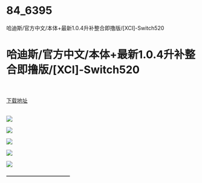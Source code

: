 # 84_6395
哈迪斯/官方中文/本体+最新1.0.4升补整合即撸版/[XCI]-Switch520
# 哈迪斯/官方中文/本体+最新1.0.4升补整合即撸版/[XCI]-Switch520
 <br/></br>
[下载地址](https://www.switch520.cc/article/6395 "下载地址")
<br/></br>

<p><span><strong><img src="https://www.switch520.cc/muke_img/upload_art_editor_20200918-1_891fb070293ceee0131f9f12c534e52c.jpg"></strong></span></p>
<p><span><strong><span><img src="https://www.switch520.cc/muke_img/upload_art_editor_20200918-1_f6b3061ee9555c7ea660cfc6ed21d960.jpg"></span></strong></span></p>
<p><span><strong><span><img src="https://www.switch520.cc/muke_img/upload_art_editor_20200918-1_50f33c31ddd87a1fd14df79d4af67548.jpg"></span></strong></span></p>
<p><span><strong><span><img src="https://www.switch520.cc/muke_img/upload_art_editor_20200918-1_d91b4ef6bd5fd682143af049ef04de6c.jpg"></span></strong></span></p>
<p><span><strong><span><img src="https://www.switch520.cc/muke_img/upload_art_editor_20200918-1_3a776425707d18582427330ecec53184.jpg"></span></strong></span></p>
<p></p>
<p><span><strong>————————————</strong></span></p>
